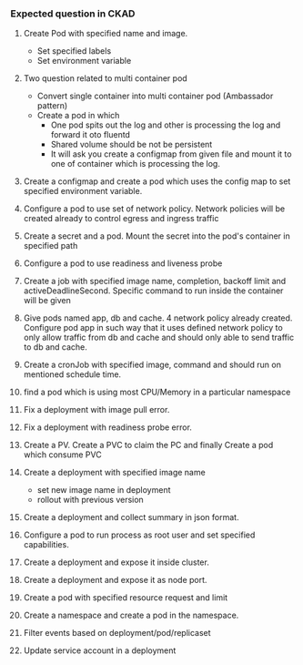 ### Expected question in CKAD

1. Create Pod with specified name and image.
    * Set specified labels
    * Set environment variable
    
2. Two question related to multi container pod
    * Convert single container into multi container pod (Ambassador pattern)
    * Create a pod in which 
        * One pod spits out the log and other is processing the log and forward it oto fluentd
        * Shared volume should be not be persistent
        * It will ask you create a configmap from given file and mount it to one of container which is processing the 
          log.
        
3. Create a configmap and create a pod which uses the config map to set specified environment variable.

4. Configure a pod to use set of network policy. Network policies will be created already to control egress and ingress
   traffic

5. Create a secret and a pod. Mount the secret into the pod's container in specified path

6. Configure a pod to use readiness and liveness probe

7. Create a job with specified image name, completion, backoff limit and activeDeadlineSecond. 
   Specific command to run inside the container will be given
   
8. Give pods named app, db and cache. 4 network policy already created.
   Configure pod app in such way that it uses defined network policy to only allow traffic from db and cache 
   and should only able to send traffic to db and cache.
   
9. Create a cronJob with specified image, command and should run on mentioned schedule time.

10. find a pod which is using most CPU/Memory in a particular namespace

11. Fix a deployment with image pull error. 

12. Fix a deployment with readiness probe error.

13. Create a PV. Create a PVC to claim the PC and finally Create a pod which consume PVC

14. Create a deployment with specified image name
    * set new image name in deployment
    * rollout with previous version
    
15. Create a deployment and collect summary in json format.

16. Configure a pod to run process as root user and set specified capabilities.

17. Create a deployment and expose it inside cluster.

18. Create a deployment and expose it as node port.

19. Create a pod with specified resource request and limit

20. Create a namespace and create a pod in the namespace.

21. Filter events based on deployment/pod/replicaset 

22. Update service account in a deployment

